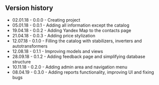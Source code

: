 ## Version history
* 02.01.18 - 0.0.0 - Creating project
* 05.01.18 - 0.0.1 - Adding all information except the catalog
* 19.04.18 - 0.0.2 - Adding Yandex Map to the contacts page 
* 21.04.18 - 0.0.3 - Adding price stylization
* 12.07.18 - 0.1.0 - Filling the catalog with stabilizers, inverters and autotransformers
* 12.08.18 - 0.1.1 - Improving models and views
* 28.09.18 - 0.1.2 - Adding feedback page and simplifying database structure
* 10.11.18 - 0.2.0 - Adding admin area and navigation menu
* 08.04.19 - 0.3.0 - Adding reports functionality, improving UI and fixing bugs
